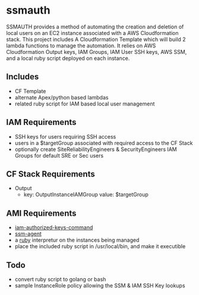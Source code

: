 # ssmauth
SSMAUTH provides a method of automating the creation and deletion of local users on an EC2 instance associated with a AWS Cloudformation stack.  This project includes A Cloudformation Template which will build 2 lambda functions to manage the automation.  It relies on AWS Cloudformation Output keys, IAM Groups, IAM User SSH keys, AWS SSM, and a local ruby script deployed on each instance.

## Includes
- CF Template
- alternate Apex/python based lambdas
- related ruby script for IAM based local user management

## IAM Requirements
- SSH keys for users requiring SSH access
- users in a $targetGroup associated with required access to the CF Stack
- optionally create SiteReliabilityEngineers & SecurityEngineers IAM Groups for default SRE or Sec users

## CF Stack Requirements
- Output
  - key:  OutputInstanceIAMGroup value: $targetGroup

## AMI Requirements
- [iam-authorized-keys-command](https://github.com/Fullscreen/iam-authorized-keys-command)
- [ssm-agent](https://docs.aws.amazon.com/systems-manager/latest/userguide/ssm-agent.html)
- a [ruby](https://www.ruby-lang.org/en/) interpretur on the instances being managed
- place the included ruby script in /usr/local/bin, and make it executible

## Todo
- convert ruby script to golang or bash
- sample InstanceRole policy allowing the SSM & IAM SSH Key lookups
